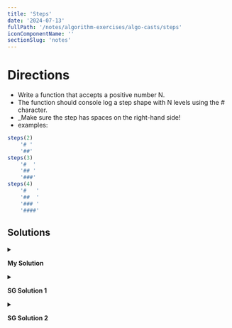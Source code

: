 ```yaml
---
title: 'Steps'
date: '2024-07-13'
fullPath: '/notes/algorithm-exercises/algo-casts/steps'
iconComponentName: ''
sectionSlug: 'notes'
---
```


# Directions

- Write a function that accepts a positive number N.
- The function should console log a step shape with N levels using the # character.
- _Make sure the step has spaces on the right-hand side!
- examples:
```js
steps(2)
    '# '
    '##'
steps(3)
    '#  '
    '## '
    '###'
steps(4)
    '#   '
    '##  '
    '### '
    '####'
```

## Solutions

<details>

<summary>

**My Solution**

</summary>

```javascript
function steps(n) {
    if (n === 0) {
        return;
    }

    for (let row = 1; row <= n; row++) {
        console.log(''.padStart(row, '#').padEnd(n, ' '));
    }
}

```

</details>

<details>

<summary>

**SG Solution 1**

</summary>

```javascript
function steps(n, row = 0, stair = '') {
    if (n === row) {
        return;
    }

    if (n === stair.length) {
        console.log(stair);
        return steps(n, row + 1);
    }

    const char = stair.length <= row ? '#' : ' ';
    steps(n, row, stair + char)
}
```

</details>

<details>

<summary>

**SG Solution 2**

</summary>

```javascript
function steps(n) {
    for (let row = 0; row < n; row++) {
        let stair = '';

        for (let column = 0; column < n; column++) {
            if (column <= row) {
                stair += '#';
            } else {
                stair += ' ';
            }
        }

        console.log(stair);
    }
}
```

</details>


